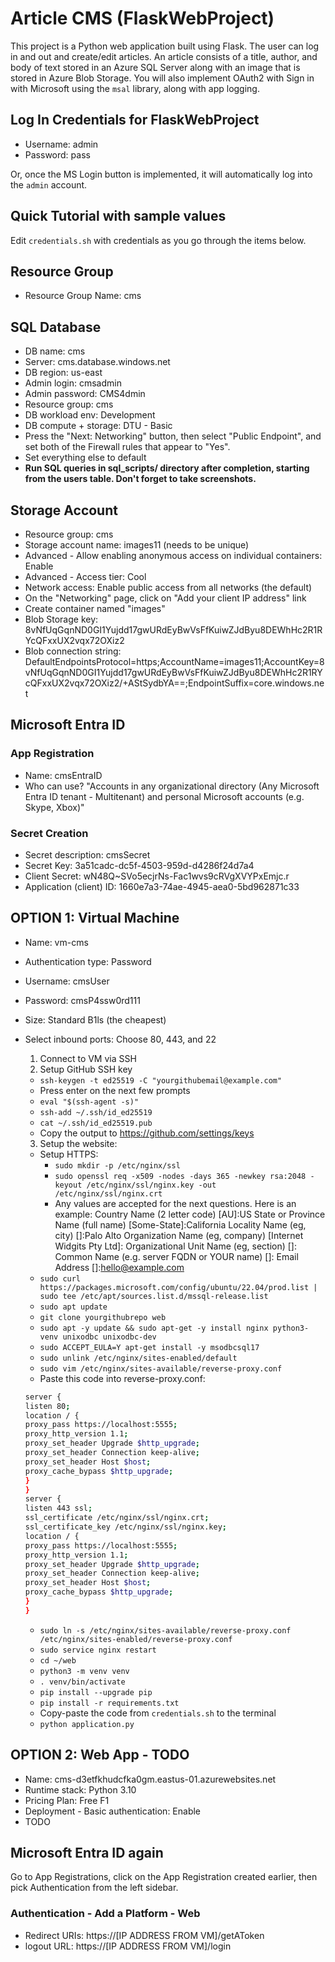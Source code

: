 # Article CMS (FlaskWebProject)

This project is a Python web application built using Flask. The user can log in and out and create/edit articles. An article consists of a title, author, and body of text stored in an Azure SQL Server along with an image that is stored in Azure Blob Storage. You will also implement OAuth2 with Sign in with Microsoft using the `msal` library, along with app logging.

## Log In Credentials for FlaskWebProject

- Username: admin
- Password: pass

Or, once the MS Login button is implemented, it will automatically log into the `admin` account.

## Quick Tutorial with sample values

Edit `credentials.sh` with credentials as you go through the items below.

## Resource Group
- Resource Group Name: cms

## SQL Database
- DB name: cms
- Server: cms.database.windows.net
- DB region: us-east
- Admin login: cmsadmin
- Admin password: CMS4dmin
- Resource group: cms
- DB workload env: Development
- DB compute + storage: DTU - Basic
- Press the "Next: Networking" button, then select "Public Endpoint", and set both of the Firewall rules that appear to "Yes".
- Set everything else to default
- **Run SQL queries in sql_scripts/ directory after completion, starting from the users table. Don't forget to take screenshots.**

## Storage Account
- Resource group: cms
- Storage account name: images11 (needs to be unique)
- Advanced - Allow enabling anonymous access on individual containers: Enable
- Advanced - Access tier: Cool
- Network access: Enable public access from all networks (the default)
- On the "Networking" page, click on "Add your client IP address" link
- Create container named "images"
- Blob Storage key: 8vNfUqGqnND0GI1Yujdd17gwURdEyBwVsFfKuiwZJdByu8DEWhHc2R1RYcQFxxUX2vqx72OXiz2
- Blob connection string: DefaultEndpointsProtocol=https;AccountName=images11;AccountKey=8vNfUqGqnND0GI1Yujdd17gwURdEyBwVsFfKuiwZJdByu8DEWhHc2R1RYcQFxxUX2vqx72OXiz2/+AStSydbYA==;EndpointSuffix=core.windows.net

## Microsoft Entra ID
### App Registration
- Name: cmsEntraID
- Who can use? "Accounts in any organizational directory (Any Microsoft Entra ID tenant - Multitenant) and personal Microsoft accounts (e.g. Skype, Xbox)"

### Secret Creation
- Secret description: cmsSecret
- Secret Key: 3a51cadc-dc5f-4503-959d-d4286f24d7a4
- Client Secret: wN48Q~SVo5ecjrNs-Fac1wvs9cRVgXVYPxEmjc.r
- Application (client) ID: 1660e7a3-74ae-4945-aea0-5bd962871c33

## OPTION 1: Virtual Machine
- Name: vm-cms
- Authentication type: Password
- Username: cmsUser
- Password: cmsP4ssw0rd111
- Size: Standard B1ls (the cheapest)
- Select inbound ports: Choose 80, 443, and 22
  1. Connect to VM via SSH
  2. Setup GitHub SSH key
    - `ssh-keygen -t ed25519 -C "yourgithubemail@example.com"`
    - Press enter on the next few prompts
    - `eval "$(ssh-agent -s)"`
    - `ssh-add ~/.ssh/id_ed25519`
    - `cat ~/.ssh/id_ed25519.pub`
    - Copy the output to https://github.com/settings/keys
  3. Setup the website:
    - Setup HTTPS:
      - `sudo mkdir -p /etc/nginx/ssl`
      - `sudo openssl req -x509 -nodes -days 365 -newkey rsa:2048 -keyout /etc/nginx/ssl/nginx.key -out /etc/nginx/ssl/nginx.crt`
      - Any values are accepted for the next questions. Here is an example:
        Country Name (2 letter code) [AU]:US
        State or Province Name (full name) [Some-State]:California
        Locality Name (eg, city) []:Palo Alto
        Organization Name (eg, company) [Internet Widgits Pty Ltd]:
        Organizational Unit Name (eg, section) []:
        Common Name (e.g. server FQDN or YOUR name) []:
        Email Address []:hello@example.com
    - `sudo curl https://packages.microsoft.com/config/ubuntu/22.04/prod.list | sudo tee /etc/apt/sources.list.d/mssql-release.list`
    - `sudo apt update`
    - `git clone yourgithubrepo web`
    - `sudo apt -y update && sudo apt-get -y install nginx python3-venv unixodbc unixodbc-dev`
    - `sudo ACCEPT_EULA=Y apt-get install -y msodbcsql17`
    - `sudo unlink /etc/nginx/sites-enabled/default`
    - `sudo vim /etc/nginx/sites-available/reverse-proxy.conf`
    - Paste this code into reverse-proxy.conf:
    ```bash
    server {
    listen 80;
    location / {
    proxy_pass https://localhost:5555;
    proxy_http_version 1.1;
    proxy_set_header Upgrade $http_upgrade;
    proxy_set_header Connection keep-alive;
    proxy_set_header Host $host;
    proxy_cache_bypass $http_upgrade;
    }
    }
    server {
    listen 443 ssl;
    ssl_certificate /etc/nginx/ssl/nginx.crt;
    ssl_certificate_key /etc/nginx/ssl/nginx.key;
    location / {
    proxy_pass https://localhost:5555;
    proxy_http_version 1.1;
    proxy_set_header Upgrade $http_upgrade;
    proxy_set_header Connection keep-alive;
    proxy_set_header Host $host;
    proxy_cache_bypass $http_upgrade;
    }
    }
    ```

    - `sudo ln -s /etc/nginx/sites-available/reverse-proxy.conf /etc/nginx/sites-enabled/reverse-proxy.conf`
    - `sudo service nginx restart`
    - `cd ~/web`
    - `python3 -m venv venv`
    - `. venv/bin/activate`
    - `pip install --upgrade pip`
    - `pip install -r requirements.txt`
    - Copy-paste the code from `credentials.sh` to the terminal
    - `python application.py`


## OPTION 2: Web App - TODO
- Name: cms-d3etfkhudcfka0gm.eastus-01.azurewebsites.net
- Runtime stack: Python 3.10
- Pricing Plan: Free F1
- Deployment - Basic authentication: Enable
- TODO

## Microsoft Entra ID again
Go to App Registrations, click on the App Registration created earlier, then pick Authentication from the left sidebar.

### Authentication - Add a Platform - Web
- Redirect URIs: https://[IP ADDRESS FROM VM]/getAToken
- logout URL: https://[IP ADDRESS FROM VM]/login